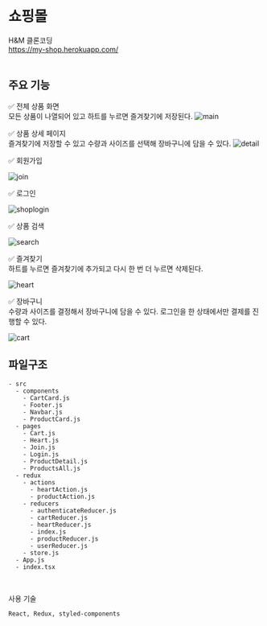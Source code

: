 # 쇼핑몰

H&M 클론코딩  
https://my-shop.herokuapp.com/
<br />
<br />

## 주요 기능

✅ 전체 상품 화면  
모든 상품이 나열되어 있고 하트를 누르면 즐겨찾기에 저장된다.
![main](https://user-images.githubusercontent.com/76932302/216816671-9aee9000-6acf-4ac0-a472-b99329e15c49.gif)

✅ 상품 상세 페이지  
즐겨찾기에 저장할 수 있고 수량과 사이즈를 선택해 장바구니에 담을 수 있다.
![detail](https://user-images.githubusercontent.com/76932302/216816977-c30af915-5160-427f-9102-03c74944c376.gif)

✅ 회원가입

![join](https://user-images.githubusercontent.com/76932302/216817258-6d41f955-14fa-475d-9e36-5b24fc22715d.gif)

✅ 로그인

![shoplogin](https://user-images.githubusercontent.com/76932302/216819101-2c0bcbee-5bcc-4d8d-8ec1-7224b70085cd.gif)

✅ 상품 검색

![search](https://user-images.githubusercontent.com/76932302/216819291-2f7b650c-6f01-4296-8ca9-5bb7d73a9e2e.gif)

✅ 즐겨찾기  
하트를 누르면 즐겨찾기에 추가되고 다시 한 번 더 누르면 삭제된다.

![heart](https://user-images.githubusercontent.com/76932302/216819585-c16e4ce9-3068-4103-972a-b2b40e1bfe79.gif)

✅ 장바구니  
수량과 사이즈를 결정해서 장바구니에 담을 수 있다. 로그인을 한 상태에서만 결제를 진행할 수 있다.

![cart](https://user-images.githubusercontent.com/76932302/216821389-748a3025-dfb2-4cda-842c-12b82daf5dcb.gif)

## 파일구조

    - src
      - components
        - CartCard.js
        - Footer.js
        - Navbar.js
        - ProductCard.js
      - pages
        - Cart.js
        - Heart.js
        - Join.js
        - Login.js
        - ProductDetail.js
        - ProductsAll.js
      - redux
        - actions
          - heartAction.js
          - productAction.js
        - reducers
          - authenticateReducer.js
          - cartReducer.js
          - heartReducer.js
          - index.js
          - productReducer.js
          - userReducer.js
        - store.js
      - App.js
      - index.tsx

<br />

사용 기술

```
React, Redux, styled-components
```

<br />
